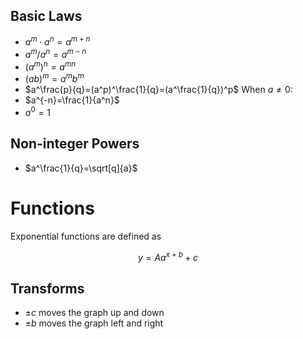 ## Basic Laws
* $a^m \cdot a^n=a^{m+n}$
* $a^m/a^n=a^{m-n}$
* $(a^m)^n=a^{mn}$
* $(ab)^m=a^mb^m$
* $a^\frac{p}{q}=(a^p)^\frac{1}{q}=(a^\frac{1}{q})^p$
When $a\neq0$:
* $a^{-n}=\frac{1}{a^n}$
* $a^0=1$
## Non-integer Powers
* $a^\frac{1}{q}=\sqrt[q]{a}$
# Functions
Exponential functions are defined as 

$$y=Aa^{x+b}+c$$
## Transforms
* $\pm c$ moves the graph up and down
* $\pm b$ moves the graph left and right